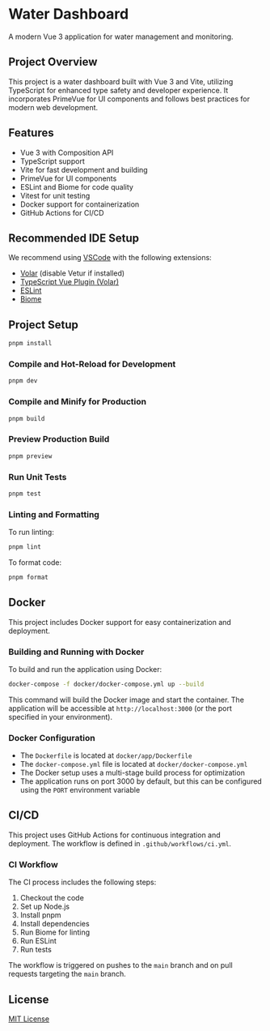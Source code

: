 # Water Dashboard

A modern Vue 3 application for water management and monitoring.

## Project Overview

This project is a water dashboard built with Vue 3 and Vite, utilizing TypeScript for enhanced type safety and developer experience. It incorporates PrimeVue for UI components and follows best practices for modern web development.

## Features

- Vue 3 with Composition API
- TypeScript support
- Vite for fast development and building
- PrimeVue for UI components
- ESLint and Biome for code quality
- Vitest for unit testing
- Docker support for containerization
- GitHub Actions for CI/CD

## Recommended IDE Setup

We recommend using [VSCode](https://code.visualstudio.com/) with the following extensions:

- [Volar](https://marketplace.visualstudio.com/items?itemName=Vue.volar) (disable Vetur if installed)
- [TypeScript Vue Plugin (Volar)](https://marketplace.visualstudio.com/items?itemName=Vue.vscode-typescript-vue-plugin)
- [ESLint](https://marketplace.visualstudio.com/items?itemName=dbaeumer.vscode-eslint)
- [Biome](https://marketplace.visualstudio.com/items?itemName=biomejs.biome)

## Project Setup

```sh
pnpm install
```

### Compile and Hot-Reload for Development

```sh
pnpm dev
```

### Compile and Minify for Production

```sh
pnpm build
```

### Preview Production Build

```sh
pnpm preview
```

### Run Unit Tests

```sh
pnpm test
```

### Linting and Formatting

To run linting:

```sh
pnpm lint
```

To format code:

```sh
pnpm format
```

## Docker

This project includes Docker support for easy containerization and deployment.

### Building and Running with Docker

To build and run the application using Docker:

```sh
docker-compose -f docker/docker-compose.yml up --build
```

This command will build the Docker image and start the container. The application will be accessible at `http://localhost:3000` (or the port specified in your environment).

### Docker Configuration

- The `Dockerfile` is located at `docker/app/Dockerfile`
- The `docker-compose.yml` file is located at `docker/docker-compose.yml`
- The Docker setup uses a multi-stage build process for optimization
- The application runs on port 3000 by default, but this can be configured using the `PORT` environment variable

## CI/CD

This project uses GitHub Actions for continuous integration and deployment. The workflow is defined in `.github/workflows/ci.yml`.

### CI Workflow

The CI process includes the following steps:

1. Checkout the code
2. Set up Node.js
3. Install pnpm
4. Install dependencies
5. Run Biome for linting
6. Run ESLint
7. Run tests

The workflow is triggered on pushes to the `main` branch and on pull requests targeting the `main` branch.



## License

[MIT License](LICENSE)
